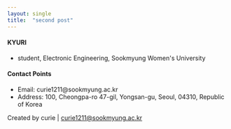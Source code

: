```yaml
---
layout: single
title:  "second post"
---
```


<body>


<h4 id="kyk"> KYURI </h4>
 <ul>
   <li> student, Electronic Engineering, Sookmyung Women's University </li>
 </ul>
 
<h4 id="contact-points">Contact Points</h4>
<ul>
  <li>Email: curie1211@sookmyung.ac.kr</li>
  <li>Address: 100, Cheongpa-ro 47-gil, Yongsan-gu, Seoul,  04310, Republic of Korea</li>
</ul>
</div>
</div>
</main>
  

Created by curie | <a class="u-email" href="mailto:curie1211@sookmyung.ac.kr">curie1211@sookmyung.ac.kr</a>
</body>

